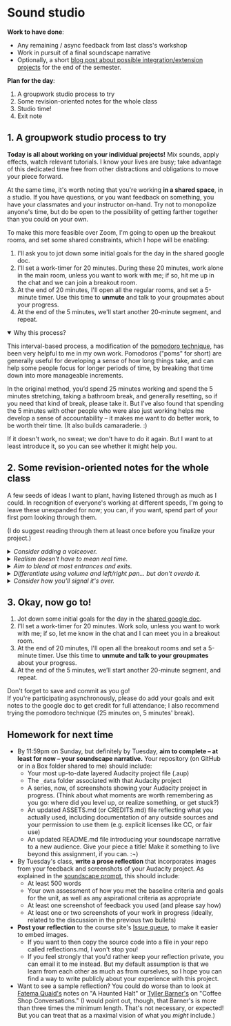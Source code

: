 
# Sound studio

**Work to have done**:

* Any remaining / async feedback from last class's workshop
* Work in pursuit of a final soundscape narrative
* Optionally, a short [blog post about possible integration/extension  projects]({{site.github.issues_url}}) for the end of the semester.


**Plan for the day**:

1. A groupwork studio process to try
2. Some revision-oriented notes for the whole class
3. Studio time!
4. Exit note


## 1. A groupwork studio process to try
<div class="alert alert-success">
<strong>Today is all about working on your individual projects!</strong> Mix sounds, apply effects, watch relevant tutorials. I know your lives are busy; take advantage of this dedicated time free from other distractions and obligations to move your piece forward.
</div>

At the same time, it's worth noting that you're working **in a shared space**, in a studio. If you have questions, or you want feedback on something, you have your classmates and your instructor on-hand. Try not to monopolize anyone's time, but do be open to the possibility of getting farther together than you could on your own.

To make this more feasible over Zoom, I'm going to open up the breakout rooms, and set some shared constraints, which I hope will be enabling:

1. I'll ask you to jot down some initial goals for the day in the shared google doc.
2. I'll set a work-timer for 20 minutes. During these 20 minutes, work alone in the main room, unless you want to work with me; if so, hit me up in the chat and we can join a breakout room.
3. At the end of 20 minutes, I'll open all the regular rooms, and set a 5-minute timer. Use this time to **unmute** and talk to your groupmates about your progress.
4. At the end of the 5 minutes, we'll start another 20-minute segment, and repeat.


<details open>
<summary>Why this process?</summary>
<div class="alert alert-white">
<p>This interval-based process, a modification of the <a href="https://en.wikipedia.org/wiki/Pomodoro_Technique">pomodoro technique</a>, has been very helpful to me in my own work. Pomodoros ("poms" for short) are generally useful for developing a sense of how long things take, and can help some people focus for longer periods of time, by breaking that time down into more manageable increments. </p>

<p>In the original method, you’d spend 25 minutes working and spend the 5 minutes stretching, taking a bathroom break, and generally resetting, so if you need that kind of break, please take it. But I’ve also found that spending the 5 minutes with other people who were also just working helps me develop a sense of accountability – it makes me want to do better work, to be worth their time. (It also builds camaraderie. :)</p></div>
</details>

If it doesn't work, no sweat; we don't have to do it again. But I want to at least introduce it, so you can see whether it might help you.

## 2. Some revision-oriented notes for the whole class
A few seeds of ideas I want to plant, having listened through as much as I could. In recognition of everyone's working at different speeds, I'm going to leave these unexpanded for now; you can, if you want, spend part of your first pom looking through them.

(I do suggest reading through them at least once before you finalize your project.)

<!-- NEW IN 2020:
* endings
* noise reduction
* consider voiceover – or re-recording muffled voices currently in background tracks
-->

<details>
<summary><em>Consider adding a voiceover.</em></summary>
<p>Maybe I'm just getting old, but as I've puttered around various places by myself in the last week I've noticed that I don't stay silent: I mutter as I putter. Even if it's just short reactions to things I see ("nice!") or read ("really? really."), even if it's not words ("hmm!"), I tend to narrate my day.</p>

<p>All of which is to say, if your soundscape takes your listeners along on a ride inside someone's head, but you haven't yet included any human voices, I'd at least give some thought to whether a word here or there might help.</p>

<p>Note that the voice doesn't have to exist in the same timestream as the events of the narrative: think about some of the retrospective commentary in <a href="https://training.npr.org/2015/10/30/six-npr-stories-that-breathe-life-into-neighborhood-scenes/">the NPR reading I had you do</a>, especially the pieces featuring Steve Inskeep and Robert Siegel. Or this more recent example, from an episode of the New York Times' podcast, "The Daily" (note how the interviewer just adds commentary right over the top of his interview, which auto-ducks out of and back into focus): <figure>
    <figcaption>Excerpt from <a href="https://www.nytimes.com/2021/02/05/podcasts/the-daily/smartmatic-fox-news.html">"The $2.7 Billion Case Against Fox News,"</a> Feb 5, 2021. Fair use. Hosted by Ben Smith; follow link for full credits.</figcaption>
    <audio
        controls
        src="../assets/sound/present-narration-over-prior-recording.mp3">
            Your browser does not support the
            <code>audio</code> element.
    </audio>
</figure></p>

</details>

<details>
<summary><em>Realism doesn't have to mean real time.</em></summary>
<p>Silence – and sameness – all sound a lot longer in playback than they do when you're recording them. Two seconds of nothing could be considered a Grand Pause. Think about how you would write a scene with words: you don't include every moment, every breath, every footstep; you just say, "The doorbell rang, and she opened the door." Similarly, in movies or TV, frequent cuts from one shot to another are the rule, and long takes are the exception. Feel free to elide some moments in time!</p>
<p>If you're worried about signaling how long something takes, consider fading out a background track and fading right back in to a later point in that track.</p>
</details>

<details>
<summary><em>Aim to blend at most entrances and exits.</em></summary>

<p>Sometimes, you really do want a sound to enter suddenly: a jump-scare, a bolt of lightning, a phone ringing. But more often, you want the new sound to feel like it's part of the same scene. Sounds recorded in different places have different levels of background hum, which can make their entrances and exits feel more intrusive. You can mask this with fade-ins/outs, or try to [remove the background](https://fedoramagazine.org/audacity-quick-tip-quickly-remove-background-noise/).</p>

<p>If you want to use music or another kind of background sound to cover transitions, try overlapping the fade-in with the existing scene so as to minimize dead air: at a low volume, the effect will be a more seamless / integrated transition. (See e.g. Tori's project, 0:48-1:00 and 1:54-2:11.)
</p>
</details>

<!-- <details>
<summary><em>Consider adding a transcript.</em></summary>

<p>If you're working off of a script, as a number of you seem to be, please do consider turning it into a readable transcript you can place alongside the sound file: it's not only more accessible for the temporarily or permanently hearing-impaired, but it also makes your piece easier to search for (and within).</p>

<p>For examples, NPR's <em>This American Life</em> does a great job, and they're relatively straightforward in format, too. Why not check out some of their <a href="https://www.thisamericanlife.org/recommended">recommended episodes</a>, including a primer for listeners <a href="https://www.thisamericanlife.org/recommended/new-to-this-american-life">new to the show</a> that tipped me off to this <a href="https://www.thisamericanlife.org/109/notes-on-camp">one on camp</a>. (I was excited by this description: <em>"This one drops you in a place and immerses you there so quickly and happily. Just a deeply cheerful trip into childhood summertime."</em>) Or, for something closer to the length of what you'll be working on – a special episode with <a href="https://www.thisamericanlife.org/241/20-acts-in-60-minutes">20 acts in 60 minutes</a>?</p>

<p>You access the transcript from the top of each full episode page, but you can jump to specific sections, or "acts," when choosing what to listen to.</p>
</details> -->

<!-- <details>
<summary><em>Consider adding a title.</em></summary>

<p>A title can provide a location, a clue, a genre, a commentary; it can make or unmake listener expectations. What will you call your soundscape narrative? Where will you let listeners know that name? (In the README? In a recorded introduction to the sound file itself, either with or without a <a href="https://tvtropes.org/pmwiki/pmwiki.php/Main/TheTeaser?from=Main.ColdOpen">cold open</a>?)</p>
</details> -->

<!-- <details>
<summary><em>Consider citation.</em></summary>

If you're using sounds someone else recorded, be sure to include enough information to recover where it came from. (See <em>Writer/Designer</em> page 162, and the <a href="https://creativecommons.org/use-remix/get-permission/">Creative Commons' own recommendations</a>.) Note that any kind of CC-BY license requires you to say who made the source, not just say that it has a CC-BY license. (Nor is it enough to give a link to the search engine that you found it with.) You can add the information in text alongside the soundscape, or in the soundscape itself, or both!
</details> -->

<details>
<summary><em>Differentiate using volume and left/right pan... but don't overdo it.</em></summary>
<p>Many of you are doing smart work to differentiate foreground sounds from background, in part through "ducking" the background to a lower volume while keeping the sound going to provide depth. Similarly, many of you are doing smart work using left/right channels to differentiate speakers (see especially in Patrick's piece) or to move things around the landscape (see especially 0:56-1:08 in Caela's.)</p>

<p>If you haven't yet tried either, go for it! The left/right channels are visible in the left of any track, as long as it's opened high enough; and you can adjust the overall volume with the gain slider also located there. Alternately, you can use the Envelope Tool to reversibly change volume for just part of the track.</p>

<p>Two caveats: First, if you're listening to someone way off to your left, you'll probably turn to face them, at least part of the way. So probably you don't need to go all the way to 100% left or 100% right when positioning human voices: try 50% and fine-tune from there.</p>

<p>Second, one risk of recording original sounds is overloading the microphone, such that you get a kind of crackle or squeal as the sound level exceeds what the system can handle. This can especially happen as you layer these sounds together. If you notice the waveform hitting the top of the track, or the overall volume going into the red, you're "clipping" part of your sound. Try Effects > Clip Fix, which should give you a little more room.</p>

</details>

<details>
<summary><em>Consider how you'll signal it's over.</em></summary>
<p>Endings are tricky. In an essay, I'd say they usually depend on beginnings: completing some thought you'd left open, or answering a question. In stories, there's often an epiphany (new insight) or a denouement, a return to a previous situation but with the characters' perspectives on it now changed. You can try those things with soundscapes, too, but there are added elements: if you have music, you can make sure to "resolve" back into the root chord, or to complete a rhythmic sequence; if you have an ongoing event, you can fade out; if you have a surprise or joke ending, you can signal intentionality by muting all but one track to focus attention on what remains.</p>

<p>There are lots of ways to do this. But if you're satisfied with the overall shape, endings are one place where you can put a little extra polish in!</p>

</details>

## 3. Okay, now go to!


1. Jot down some initial goals for the day in the [shared google doc](https://bit.ly/cdm2021spring-notes#heading=h.y59x8t1lvnd7).
2. I'll set a work-timer for 20 minutes. Work solo, unless you want to work with me; if so, let me know in the chat and I can meet you in a breakout room.
3. At the end of 20 minutes, I'll open all the breakout rooms and set a 5-minute timer. Use this time to **unmute and talk to your groupmates** about your progress.
4. At the end of the 5 minutes, we’ll start another 20-minute segment, and repeat.

<div class="alert alert-success">
Don't forget to save and commit as you go!
</div>

<div class="alert alert-warning">
If you're participating asynchronously, please do add your goals and exit notes to the google doc to get credit for full attendance; I also recommend trying the pomodoro technique (25 minutes on, 5 minutes' break).
</div>

## Homework for next time

* By 11:59pm on Sunday, but definitely by Tuesday, **aim to complete – at least for now – your soundscape narrative.** Your repository (on GitHub or in a Box folder shared to me) should include:
   - Your most up-to-date layered Audacity project file (.aup)
   - The `_data` folder associated with that Audacity project
   - A series, now, of screenshots showing your Audacity project in progress. (Think about what moments are worth remembering as you go: where did you level up, or realize something, or get stuck?)
   - An updated ASSETS.md (or CREDITS.md) file reflecting what you actually used, including documentation of any outside sources and your permission to use them (e.g. explicit licenses like CC, or fair use)
   - An updated README.md file introducing your soundscape narrative to a new audience. Give your piece a title! Make it something to live beyond this assignment, if you can. :¬)
* By Tuesday's class, **write a prose reflection** that incorporates images from your feedback and screenshots of your Audacity project. As explained in the [soundscape prompt](https://github.com/benmiller314/soundscape2021spring#deadlines-and-products), this should include:
   - At least 500 words
   - Your own assessment of how you met the baseline criteria and goals for the unit, as well as any aspirational criteria as appropriate
   - At least one screenshot of feedback you used (and please say how)
   - At least one or two screenshots of your work in progress (ideally, related to the discussion in the previous two bullets)
* **Post your reflection** to the course site's [Issue queue]({{site.github.issues_url}}), to make it easier to embed images.
   - If you want to then copy the source code into a file in your repo called reflections.md, I won't stop you!
   - If you feel strongly that you'd rather keep your reflection private, you can email it to me instead. But my default assumption is that we learn from each other as much as from ourselves, so I hope you can find a way to write publicly about your experience with this project.
* Want to see a sample reflection? You could do worse than to look at [Fatema Quaid's](https://github.com/benmiller314/cdm2019fall/issues/3#issuecomment-534351121) notes on "A Haunted Halt" or [Tyller Barner's](https://github.com/pitt-cdm/miller2019spring/issues/2#issuecomment-460512213) on "Coffee Shop Conversations." (I would point out, though, that Barner's is more than three times the minimum length. That's not necessary, or expected! But you can treat that as a maximal vision of what you *might* include.)
